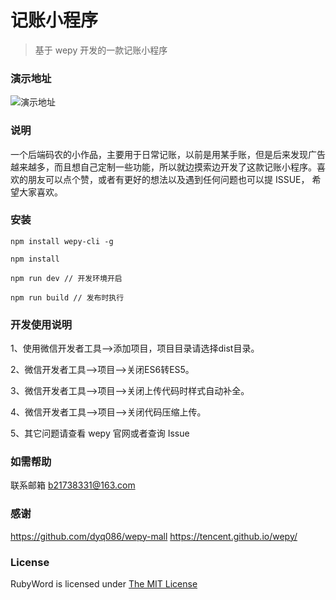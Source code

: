 # 记账小程序
> 基于 wepy 开发的一款记账小程序

### 演示地址
![演示地址](https://github.com/yigger/jiezhang/raw/master/screenshots/qrcode.jpg)

### 说明
一个后端码农的小作品，主要用于日常记账，以前是用某手账，但是后来发现广告越来越多，而且想自己定制一些功能，所以就边摸索边开发了这款记账小程序。喜欢的朋友可以点个赞，或者有更好的想法以及遇到任何问题也可以提 ISSUE， 希望大家喜欢。

### 安装
```
npm install wepy-cli -g

npm install

npm run dev // 开发环境开启

npm run build // 发布时执行
```

### 开发使用说明
1、使用微信开发者工具-->添加项目，项目目录请选择dist目录。

2、微信开发者工具-->项目-->关闭ES6转ES5。

3、微信开发者工具-->项目-->关闭上传代码时样式自动补全。

4、微信开发者工具-->项目-->关闭代码压缩上传。 

5、其它问题请查看 wepy 官网或者查询 Issue

### 如需帮助
联系邮箱 b21738331@163.com

### 感谢
https://github.com/dyq086/wepy-mall
https://tencent.github.io/wepy/

### License
RubyWord is licensed under [The MIT License](LICENSE)